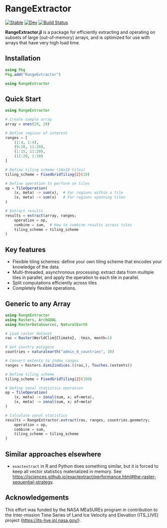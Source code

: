 # RangeExtractor

[![Stable](https://img.shields.io/badge/docs-stable-blue.svg)](https://asinghvi17.github.io/RangeExtractor.jl/stable/)
[![Dev](https://img.shields.io/badge/docs-dev-blue.svg)](https://asinghvi17.github.io/RangeExtractor.jl/dev/)
[![Build Status](https://github.com/asinghvi17/RangeExtractor.jl/actions/workflows/CI.yml/badge.svg?branch=main)](https://github.com/asinghvi17/RangeExtractor.jl/actions/workflows/CI.yml?query=branch%3Amain)

**RangeExtractor.jl** is a package for efficiently extracting and operating on subsets of large (out-of-memory) arrays, and is optimized for use with arrays that have very high load time.

## Installation

```julia
using Pkg
Pkg.add("RangeExtractor")

using RangeExtractor
```

## Quick Start
```julia
using RangeExtractor

# Create sample array
array = ones(20, 20)

# Define regions of interest
ranges = [
    (1:4, 1:4),
    (9:20, 11:20),
    (1:15, 11:20),
    (11:20, 1:10)
]

# Define tiling scheme (10x10 tiles)
tiling_scheme = FixedGridTiling{2}(10)

# Define operation to perform on tiles
op = TileOperation(
    (x, meta) -> sum(x),  # For regions within a tile
    (x, meta) -> sum(x)   # For regions spanning tiles
)

# Extract results
results = extract(array, ranges; 
    operation = op,
    combine = sum,  # How to combine results across tiles
    tiling_scheme = tiling_scheme
)
```

## Key features

- Flexible tiling schemes: define your own tiling scheme that encodes your knowledge of the data.
- Multi-threaded, asynchronous processing: extract data from multiple tiles in parallel, and apply the operation to each tile in parallel.
- Split computations efficiently across tiles
- Completely flexible operations.

## Generic to any Array

```julia
using RangeExtractor
using Rasters, ArchGDAL
using RasterDataSources, NaturalEarth

# Load raster dataset
ras = Raster(WorldClim{Climate}, :tmin, month=1)

# Get country polygons
countries = naturalearth("admin_0_countries", 10)

# Convert extents to index ranges
ranges = Rasters.dims2indices.((ras,), Touches.(extents))

# Define tiling scheme
tiling_scheme = FixedGridTiling{2}(100)

# Define zonal statistics operation
op = TileOperation(
    (x, meta) -> zonal(sum, x; of=meta),
    (x, meta) -> zonal(sum, x; of=meta)
)

# Calculate zonal statistics
results = RangeExtractor.extract(ras, ranges, countries.geometry;
    operation = op,
    combine = sum,
    tiling_scheme = tiling_scheme
)
```

## Similar approaches elsewhere

- `exactextract` in R and Python does something similar, but it is forced to keep all vector statistics materialized in memory.  See https://isciences.github.io/exactextract/performance.html#the-raster-sequential-strategy.

## Acknowledgements

This effort was funded by the NASA MEaSUREs program in contribution to the Inter-mission Time Series of Land Ice Velocity and Elevation (ITS_LIVE) project (https://its-live.jpl.nasa.gov/).


